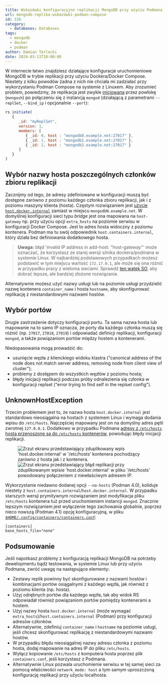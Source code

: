 ```yaml
---
title: Wskazówki konfiguracyjne replikacji MongoDB przy użyciu Podmana (Compose)
url: mongodb-replika-wskazówki-podman-compose
id: 126
category:
  - databases: Databases
tags:
  - mongodb
  - docker
  - podman
author: Damian Terlecki
date: 2024-03-11T20:00:00
---
```


W internecie łatwo znajdziesz działające konfiguracje uruchomieniowe MongoDB w trybie replikacji przy użyciu Dockera/Docker Compose.
Niestety z kilku powodów żadna z nich nie chciała mi zadziałać przy wykorzystaniu Podman Compose na systemie z Linuxem.
Aby zrozumieć problem, powiedzmy, że replikacja jest zwykle [inicjowana](https://www.mongodb.com/docs/v7.0/reference/method/rs.initiate/) przez powłokę (`mongosh`) po połączeniu się
z instancją `mongod` (działającą z parametrami `--replSet`, `--bind_ip` i opcjonalnie `--port`):

```js
rs.initiate(
   {
      _id: "myReplSet",
      version: 1,
      members: [
         { _id: 0, host : "mongodb0.example.net:27017" },
         { _id: 1, host : "mongodb1.example.net:27017" },
         { _id: 2, host : "mongodb2.example.net:27017" }
      ]
   }
)
```

## Wybór nazwy hosta poszczególnych członków zbioru replikacji

Zacznijmy od tego, że adresy zdefiniowane w konfiguracji muszą być dostępne zarówno z poziomu każdego członka zbioru replikacji, jak i z poziomu maszyny klienta (hosta).
Częstym rozwiązaniem jest [użycie `host.docker.internal`](https://medium.com/workleap/the-only-local-mongodb-replica-set-with-docker-compose-guide-youll-ever-need-2f0b74dd8384)
zamiast w miejscu `mongodbN.example.net`. W domyślnej konfiguracji sieci typu *bridge* jest ona mapowana na `host-gateway`
np. przy użyciu opcji `extra_hosts` na poziomie serwisu w konfiguracji Docker Compose. Jest to adres hosta widoczny z poziomu kontenera.
Podman ma tu swój odpowiednik `host.containers.internal`, który działa bez definiowania dodatkowego hosta.

> **Uwaga:** błąd 'invalid IP address in add-host: "host-gateway"' może oznaczać, że korzystasz ze starej wersji silnika
> dockera/podmana w systemie Linux. W najbardziej podstawowych przypadkach możesz podstawić w tym miejscu wartość `172.17.0.1`, ale może
> się ona różnić w przypadku pracy z wieloma sieciami. Sprawdź [ten wątek SO](https://stackoverflow.com/questions/48546124/what-is-the-linux-equivalent-of-host-docker-internal),
> aby dobrać lepsze, ale bardziej złożone rozwiązania.

Alternatywnie możesz użyć nazwy usługi lub na poziomie usługi przydzielić nazwę kontenera `container_name` i hosta `hostname`, aby skonfigurować replikację z niestandardowymi nazwami hostów.

## Wybór portów

Drugie zastrzeżenie dotyczy konfiguracji portu. Ta sama nazwa hosta lub mapowanie na to samo IP oznacza, że porty dla każdego członka muszą się różnić (np. `27017`, `27018`, `27019`) i
odpowiadać definicji replikacji, konfiguracji `mongod`, a także powiązaniom portów między hostem a kontenerami.

Niedopasowania mogą prowadzić do:
- usunięcie węzła z klienckiego widoku klastra ("canonical address of the node does not match server address, removing node from client view of cluster");
- problemy z dostępem do wszystkich węzłów z poziomu hosta;
- błędy inicjacji replikacji podczas próby odnalezienia się członka w konfiguracji replset ("error trying to find self in the replset config").

## UnknownHostException

Trzecim problemem jest to, że nazwa hosta `host.docker.internal` jest standardowo nieosiągalna na hostach z systemem Linux i
wymaga dodania wpisu do `/etc/hosts`. Najczęściej mapowany jest on na domyślny adres pętli zwrotnej `127.0.0.1`. Dodatkowo w
przypadku
Podmana [adresy z `/etc/hosts` hosta przenoszone są do `/etc/hosts` kontenerów](https://github.com/containers/podman/issues/11835),
powodując błędy inicjacji replikacji.

<figure class="flex">
  <img src="/img/hq/mongo-rs-podman-hosts-copy.png" alt="Zrzut ekranu przedstawiający zduplikowany wpis 'host.docker.internal' w '/etc/hosts' kontenera pochodzący zarówno z hosta jak i z kontenera." title="Zduplikowany wpis 'host.docker.internal' pochodzący z hosta komputera w pliku '/etc/hosts' kontenera">
  <img src="/img/hq/mongo-rs-podman-host-copy-repl-error.png" alt="Zrzut ekranu przedstawiający błąd replikacji przy zduplikowanym wpisie 'host.docker.internal' w pliku '/etc/hosts' powodowany połączeniem z niewłaściwym adresem IP." title="Błąd replikacji spowodowany zduplikowanym wpisem 'host.docker.internal' w pliku '/etc/hosts' prowadzącym do połączenia z niewłaściwym adresem IP">
</figure>

Wykorzystanie niedawno dodanej opcji `--no-hosts` (Podman 4.0), koliduje niestety z `host.containers.internal`/`host.docker.internal`.
W przypadku starszych wersji prymitywnym rozwiązaniem jest modyfikacja pliku `/etc/hosts` kontenera tuż przed uruchomieniem instancji `mongod`.
Znacznie lepszym rozwiązaniem jest wyłączenie tego zachowania globalnie,
poprzez nieco nowszą (Podman 4.1) opcję konfiguracyjną, w pliku
[`$HOME/.config/containers/containers.conf`](https://github.com/containers/common/blob/v0.58/docs/containers.conf.5.md#description):

```shell
[containers]
base_hosts_file="none"
```

## Podsumowanie

Jeśli napotkasz problemy z konfiguracją replikacji MongoDB na potrzeby dewelopmentu bądź testowania, w systemie Linux lub przy użyciu Podmana,
zwróć uwagę na następujące elementy:
- Zestawy replik powinny być skonfigurowane z nazwami hostów i kombinacjami portów osiągalnymi z każdego węzła, jak również z poziomu
  klienta (np. hosta).
- Użyj odrębnych portów dla każdego węzła, tak aby widok RS odpowiadał również powiązaniom portów pomiędzy kontenerami a hostem.
- Użyj nazwy hosta `host.docker.internal` (może wymagać `extra_hosts`)/`host.containers.internal` (Podman) przy konfiguracji adresów członków.
- Alternatywnie, zdefiniuj `container_name` i `hostname` na poziomie usługi, jeśli chcesz skonfigurować replikację z niestandardowymi nazwami hostów.
- W przypadku błędu nieosiągalnej nazwy adresu członka z poziomu hosta, dodaj mapowanie na adres IP do pliku `/etc/hosts`.
- Wyłącz kopiowanie `/etc/hosts` z komputera hosta poprzez plik `containers.conf`, jeśli korzystasz z Podmana.
- Alternatywnie Linux pozwala uruchomienie serwisu w tej samej sieci za pomocą właściwości `network_mode: host` a tym samym uproszczoną konfigurację replikacji przy użyciu localhosta.